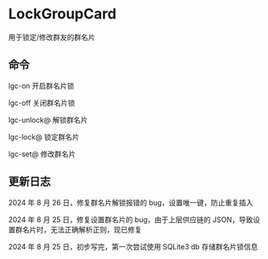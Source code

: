 # LockGroupCard

用于锁定/修改群友的群名片

## 命令

lgc-on 开启群名片锁

lgc-off 关闭群名片锁

lgc-unlock@ 解锁群名片

lgc-lock@ 锁定群名片

lgc-set@ 修改群名片

## 更新日志

2024 年 8 月 26 日，修复群名片解锁报错的 bug，设置唯一键，防止重复插入

2024 年 8 月 25 日，修复设置群名片的 bug，由于上层供应链的 JSON，导致设置群名片时，无法正确解析正则，现已修复

2024 年 8 月 25 日，初步写完，第一次尝试使用 SQLite3 db 存储群名片锁信息
